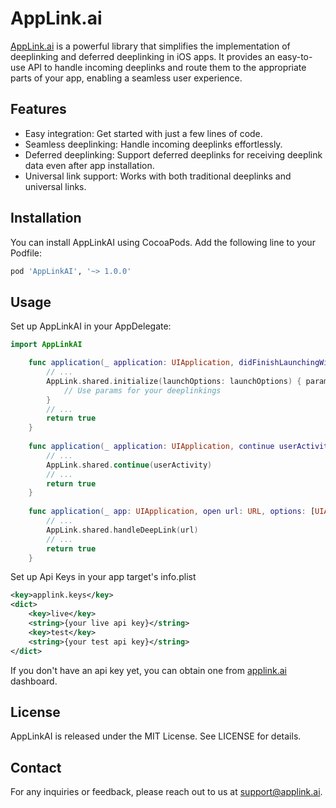 # AppLink.ai

[AppLink.ai](https://applink.ai) is a powerful library that simplifies the implementation of deeplinking and deferred deeplinking in iOS apps. It provides an easy-to-use API to handle incoming deeplinks and route them to the appropriate parts of your app, enabling a seamless user experience.

## Features

- Easy integration: Get started with just a few lines of code.
- Seamless deeplinking: Handle incoming deeplinks effortlessly.
- Deferred deeplinking: Support deferred deeplinks for receiving deeplink data even after app installation.
- Universal link support: Works with both traditional deeplinks and universal links.

## Installation

You can install AppLinkAI using CocoaPods. Add the following line to your Podfile:

```ruby
pod 'AppLinkAI', '~> 1.0.0'
```

## Usage

Set up AppLinkAI in your AppDelegate:

```Swift
import AppLinkAI

    func application(_ application: UIApplication, didFinishLaunchingWithOptions launchOptions: [UIApplication.LaunchOptionsKey: Any]?) -> Bool {
        // ...
        AppLink.shared.initialize(launchOptions: launchOptions) { params, error in
            // Use params for your deeplinkings
        }
        // ...
        return true
    }
    
    func application(_ application: UIApplication, continue userActivity: NSUserActivity, restorationHandler: @escaping ([UIUserActivityRestoring]?) -> Void) -> Bool {
        // ...
        AppLink.shared.continue(userActivity)
        // ...
        return true
    }
    
    func application(_ app: UIApplication, open url: URL, options: [UIApplication.OpenURLOptionsKey : Any] = [:]) -> Bool {
        // ...
        AppLink.shared.handleDeepLink(url)
        // ...
        return true
    }        
```

Set up Api Keys in your app target's info.plist
```xml
<key>applink.keys</key>
<dict>
    <key>live</key>
    <string>{your live api key}</string>
    <key>test</key>
    <string>{your test api key}</string>
</dict>
```

If you don't have an api key yet, you can obtain one from [applink.ai](https://applink.ai) dashboard.

## License

AppLinkAI is released under the MIT License. 
See LICENSE for details.

## Contact

For any inquiries or feedback, please reach out to us at support@applink.ai.
